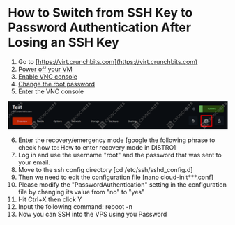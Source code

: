 # How to Switch from SSH Key to Password Authentication After Losing an SSH Key

1. Go to [https://virt.crunchbits.com](https://virt.crunchbits.com) 
2. [Power off your VM](https://docs.crunchbits.com/#/Using-the-basic-functions-of-the-server?id=_4-powering-off)
3. [Enable VNC console](https://docs.crunchbits.com/#/Using-the-basic-functions-of-the-server?id=_1-enabling-vnc)
4. [Change the root password](https://docs.crunchbits.com/#/Using-the-basic-functions-of-the-server?id=_2-changing-the-root-password)
5. Enter the VNC console
    
![46375456745645 (1).png](How%20to%20Switch%20from%20SSH%20Key%20to%20Password%20Authenticat%201324f4be317a4dc8b791e69dd84e6594/46375456745645_(1).png)
    
6. Enter the recovery/emergency mode [google the following phrase to check how to: How to enter recovery mode in DISTRO]
7. Log in and use the username "root" and the password that was sent to your email.
8. Move to the ssh config directory [cd /etc/ssh/sshd_config.d]
9. Then we need to edit the configuration file [nano cloud-init***.conf]
10. Please modify the "PasswordAuthentication" setting in the configuration file by changing its value from "no" to "yes"
11. Hit Ctrl+X then click Y
12. Input the following command: reboot -n
13. Now you can SSH into the VPS using you Password